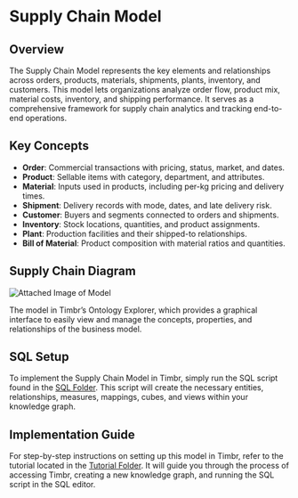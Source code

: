 # Supply Chain Model

## Overview
The Supply Chain Model represents the key elements and relationships across orders, products, materials, shipments, plants, inventory, and customers. This model lets organizations analyze order flow, product mix, material costs, inventory, and shipping performance. It serves as a comprehensive framework for supply chain analytics and tracking end-to-end operations.

## Key Concepts
- **Order**: Commercial transactions with pricing, status, market, and dates.
- **Product**: Sellable items with category, department, and attributes.
- **Material**: Inputs used in products, including per-kg pricing and delivery times.
- **Shipment**: Delivery records with mode, dates, and late delivery risk.
- **Customer**: Buyers and segments connected to orders and shipments.
- **Inventory**: Stock locations, quantities, and product assignments.
- **Plant**: Production facilities and their shipped-to relationships.
- **Bill of Material**: Product composition with material ratios and quantities.

## Supply Chain Diagram

![Attached Image of Model](path/to/image.png)

The model in Timbr’s Ontology Explorer, which provides a graphical interface to easily view and manage the concepts, properties, and relationships of the business model.

## SQL Setup
To implement the Supply Chain Model in Timbr, simply run the SQL script found in the [SQL Folder](./sql). This script will create the necessary entities, relationships, measures, mappings, cubes, and views within your knowledge graph.

## Implementation Guide
For step-by-step instructions on setting up this model in Timbr, refer to the tutorial located in the [Tutorial Folder](./tutorial). It will guide you through the process of accessing Timbr, creating a new knowledge graph, and running the SQL script in the SQL editor.
